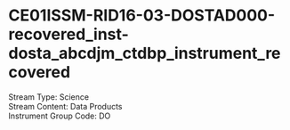 # CE01ISSM-RID16-03-DOSTAD000-recovered_inst-dosta_abcdjm_ctdbp_instrument_recovered

Stream Type: Science<br>
Stream Content: Data Products<br>
Instrument Group Code: DO<br>
